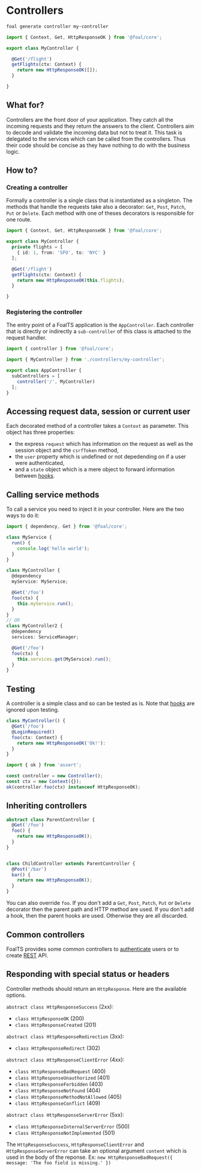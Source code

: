 # Controllers

```sh
foal generate controller my-controller
```

```typescript
import { Context, Get, HttpResponseOK } from '@foal/core';

export class MyController {

  @Get('/flight')
  getFlights(ctx: Context) {
    return new HttpResponseOK([]);
  }

}
```

## What for?

Controllers are the front door of your application. They catch all the incoming requests and they return the answers to the client. Controllers aim to decode and validate the incoming data but not to treat it. This task is delegated to the services which can be called from the controllers. Thus their code should be concise as they have nothing to do with the business logic.

## How to?

### Creating a controller

Formally a controller is a single class that is instantiated as a singleton. The methods that handle the requests take also a decorator: `Get`, `Post`, `Patch`, `Put` or `Delete`. Each method with one of theses decorators is responsible for one route.

```typescript
import { Context, Get, HttpResponseOK } from '@foal/core';

export class MyController {
  private flights = [
    { id: 1, from: 'SFO', to: 'NYC' }
  ];

  @Get('/flight')
  getFlights(ctx: Context) {
    return new HttpResponseOK(this.flights);
  }

}
```

### Registering the controller

The entry point of a FoalTS application is the `AppController`. Each controller that is directly or indirectly a `sub-controller` of this class is attached to the request handler.

```typescript
import { controller } from '@foal/core';

import { MyController } from './controllers/my-controller';

export class AppController {
  subControllers = [
    controller('/', MyController)
  ];
}
```

## Accessing request data, session or current user

Each decorated method of a controller takes a `Context` as parameter. This object has three properties:
- the express `request` which has information on the request as well as the session object and the `csrfToken` method,
- the `user` property which is undefined or not depedending on if a user were authenticated,
- and a `state` object which is a mere object to forward information between [hooks](./hooks.md).

## Calling service methods

To call a service you need to inject it in your controller. Here are the two ways to do it:

```typescript
import { dependency, Get } from '@foal/core';

class MyService {
  run() {
    console.log('hello world');
  }
}

class MyController {
  @dependency
  myService: MyService;

  @Get('/foo')
  foo(ctx) {
    this.myService.run();
  }
}
// OR
class MyController2 {
  @dependency
  services: ServiceManager;

  @Get('/foo')
  foo(ctx) {
    this.services.get(MyService).run();
  }
}
```

## Testing

A controller is a simple class and so can be tested as is. Note that [hooks](./hooks.md) are ignored upon testing.

```typescript
class MyController() {
  @Get('/foo')
  @LoginRequired()
  foo(ctx: Context) {
    return new HttpResponseOK('Ok!'):
  }
}
```

```typescript
import { ok } from 'assert';

const controller = new Controller();
const ctx = new Context({});
ok(controller.foo(ctx) instanceof HttpResponseOK);
```

## Inheriting controllers

```typescript
abstract class ParentController {
  @Get('/foo')
  foo() {
    return new HttpResponseOK();
  }
}


class ChildController extends ParentController {
  @Post('/bar')
  bar() {
    return new HttpResponseOK();
  }
}
```

You can also override `foo`. If you don't add a `Get`, `Post`, `Patch`, `Put` or `Delete` decorator then the parent path and HTTP method are used. If you don't add a hook, then the parent hooks are used. Otherwise they are all discarded.

## Common controllers

FoalTS provides some common controllers to [authenticate](../security/authentication.md) users or to create [REST](../cookbook/rest-api.md) <!--or [GraphQL](../cookbook/graphql.md) -->API.

## Responding with special status or headers

Controller methods should return an `HttpResponse`. Here are the available options.

`abstract class HttpResponseSuccess` (2xx):
- `class HttpResponseOK` (200)
- `class HttpResponseCreated` (201)

`abstract class HttpResponseRedirection` (3xx):
- `class HttpResponseRedirect` (302)

`abstract class HttpResponseClientError` (4xx):
- `class HttpResponseBadRequest` (400)
- `class HttpResponseUnauthorized` (401)
- `class HttpResponseForbidden` (403)
- `class HttpResponseNotFound` (404)
- `class HttpResponseMethodNotAllowed` (405)
- `class HttpResponseConflict` (409)

`abstract class HttpResponseServerError` (5xx):
- `class HttpResponseInternalServerError` (500)
- `class HttpResponseNotImplemented` (501)

The `HttpResponseSuccess`, `HttpResponseClientError` and `HttpResponseServerError` can take an optional argument `content` which is used in the body of the reponse. Ex: `new HttpResponseBadRequest({ message: 'The foo field is missing.' })`
